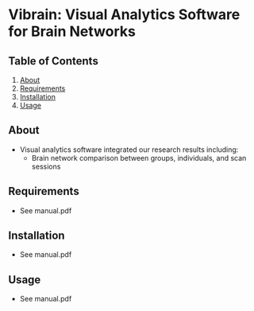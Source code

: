 Vibrain: Visual Analytics Software for Brain Networks
=======================

Table of Contents
-----------------
1. [About](#about)
1. [Requirements](#requirements)
1. [Installation](#installation)
4. [Usage](#usage)

About
-----
* Visual analytics software integrated our research results including:
  * Brain network comparison between groups, individuals, and scan sessions

Requirements
-----
* See manual.pdf

Installation
-----
* See manual.pdf

Usage
-----
* See manual.pdf

